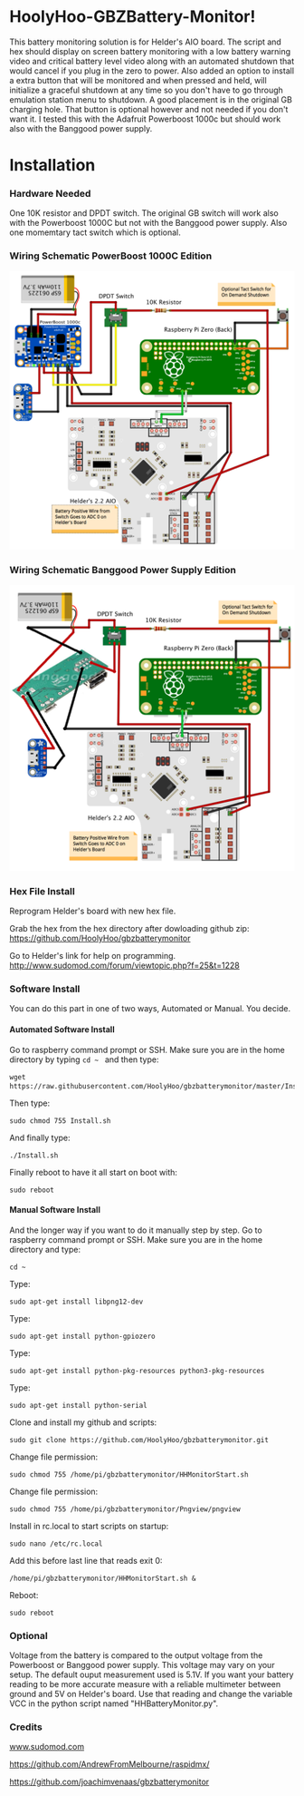 # HoolyHoo-GBZBattery-Monitor!

This battery monitoring solution is for Helder's AIO board. The script and hex should display on screen battery monitoring with a low battery warning video and critical battery level video along with an automated shutdown that would cancel if you plug in the zero to power. Also added an option to install a extra button that will be monitored and when pressed and held, will initialize a graceful shutdown at any time so you don't have to go through emulation station menu to shutdown. A good placement is in the original GB charging hole. That button is optional however and not needed if you don't want it.  I tested this with the Adafruit Powerboost 1000c but should work also with the Banggood power supply.

# Installation

### Hardware Needed

One 10K resistor and DPDT switch.  The original GB switch will work also with the Powerboost 1000C but not with the Banggood power supply.  Also one momemtary tact switch which is optional.
### Wiring Schematic PowerBoost 1000C Edition
![](https://github.com/HoolyHoo/gbzbatterymonitor/blob/master/Wiring/SchematicPB1000C.png)

### Wiring Schematic Banggood Power Supply Edition
![](https://github.com/HoolyHoo/gbzbatterymonitor/blob/master/Wiring/SchematicBG.png)
### Hex File Install

Reprogram Helder's board with new hex file.

Grab the hex from the hex directory after dowloading github zip:
https://github.com/HoolyHoo/gbzbatterymonitor

Go to Helder's link for help on programming.
http://www.sudomod.com/forum/viewtopic.php?f=25&t=1228

### Software Install

You can do this part in one of two ways, Automated or Manual.  You decide.

#### Automated Software Install

Go to raspberry command prompt or SSH.
Make sure you are in the home directory by typing ```cd ~ ``` and then type:
```
wget https://raw.githubusercontent.com/HoolyHoo/gbzbatterymonitor/master/Install.sh
```
Then type:
```
sudo chmod 755 Install.sh
```
And finally type:
```
./Install.sh
```
Finally reboot to have it all start on boot with:
```
sudo reboot
```

#### Manual Software Install
And the longer way if you want to do it manually step by step.
Go to raspberry command prompt or SSH.  Make sure you are in the home directory and type:
```
cd ~
```
Type:
```
sudo apt-get install libpng12-dev
```
Type:
```
sudo apt-get install python-gpiozero
```
Type:
```
sudo apt-get install python-pkg-resources python3-pkg-resources
```
Type:
```
sudo apt-get install python-serial
```
Clone and install my github and scripts:
```
sudo git clone https://github.com/HoolyHoo/gbzbatterymonitor.git
```
Change file permission:
```
sudo chmod 755 /home/pi/gbzbatterymonitor/HHMonitorStart.sh
```
Change file permission:
```
sudo chmod 755 /home/pi/gbzbatterymonitor/Pngview/pngview
```
Install in rc.local to start scripts on startup:
```
sudo nano /etc/rc.local
```
Add this before last line that reads exit 0:
```
/home/pi/gbzbatterymonitor/HHMonitorStart.sh &
```
Reboot:
```
sudo reboot
```

### Optional

Voltage from the battery is compared to the output voltage from the Powerboost or Banggood power supply.  This voltage may vary on your setup.  The default ouput measurement used is 5.1V.  If you want your battery reading to be more accurate measure with a reliable multimeter between ground and 5V on Helder's board.  Use that reading and change the variable VCC in the python script named "HHBatteryMonitor.py".

### Credits

www.sudomod.com

https://github.com/AndrewFromMelbourne/raspidmx/

https://github.com/joachimvenaas/gbzbatterymonitor
